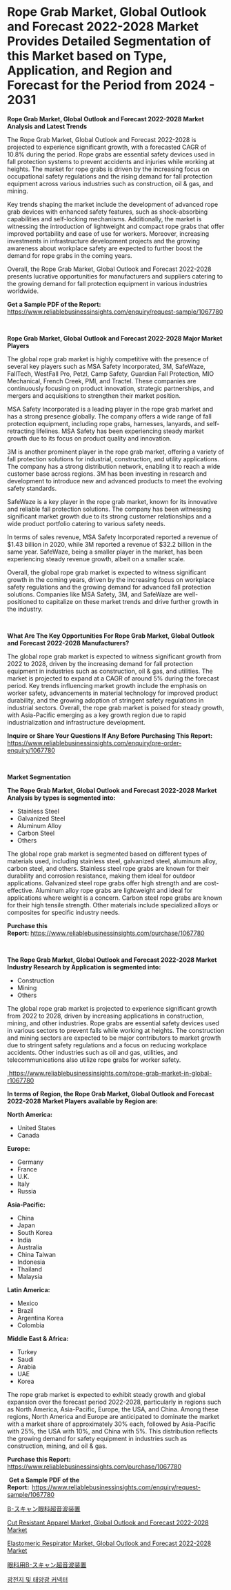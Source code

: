<p><h1>Rope Grab Market, Global Outlook and Forecast 2022-2028 Market Provides Detailed Segmentation of this Market based on Type, Application, and Region and Forecast for the Period from 2024 - 2031</h1></p><p><strong>Rope Grab Market, Global Outlook and Forecast 2022-2028 Market Analysis and Latest Trends</strong></p>
<p><p>The Rope Grab Market, Global Outlook and Forecast 2022-2028 is projected to experience significant growth, with a forecasted CAGR of 10.8% during the period. Rope grabs are essential safety devices used in fall protection systems to prevent accidents and injuries while working at heights. The market for rope grabs is driven by the increasing focus on occupational safety regulations and the rising demand for fall protection equipment across various industries such as construction, oil & gas, and mining.</p><p>Key trends shaping the market include the development of advanced rope grab devices with enhanced safety features, such as shock-absorbing capabilities and self-locking mechanisms. Additionally, the market is witnessing the introduction of lightweight and compact rope grabs that offer improved portability and ease of use for workers. Moreover, increasing investments in infrastructure development projects and the growing awareness about workplace safety are expected to further boost the demand for rope grabs in the coming years.</p><p>Overall, the Rope Grab Market, Global Outlook and Forecast 2022-2028 presents lucrative opportunities for manufacturers and suppliers catering to the growing demand for fall protection equipment in various industries worldwide.</p></p>
<p><strong>Get a Sample PDF of the Report:&nbsp;</strong> <a href="https://www.reliablebusinessinsights.com/enquiry/request-sample/1067780">https://www.reliablebusinessinsights.com/enquiry/request-sample/1067780</a></p>
<p>&nbsp;</p>
<p><strong>Rope Grab Market, Global Outlook and Forecast 2022-2028 Major Market Players</strong></p>
<p><p>The global rope grab market is highly competitive with the presence of several key players such as MSA Safety Incorporated, 3M, SafeWaze, FallTech, WestFall Pro, Petzl, Camp Safety, Guardian Fall Protection, MIO Mechanical, French Creek, PMI, and Tractel. These companies are continuously focusing on product innovation, strategic partnerships, and mergers and acquisitions to strengthen their market position.</p><p>MSA Safety Incorporated is a leading player in the rope grab market and has a strong presence globally. The company offers a wide range of fall protection equipment, including rope grabs, harnesses, lanyards, and self-retracting lifelines. MSA Safety has been experiencing steady market growth due to its focus on product quality and innovation.</p><p>3M is another prominent player in the rope grab market, offering a variety of fall protection solutions for industrial, construction, and utility applications. The company has a strong distribution network, enabling it to reach a wide customer base across regions. 3M has been investing in research and development to introduce new and advanced products to meet the evolving safety standards.</p><p>SafeWaze is a key player in the rope grab market, known for its innovative and reliable fall protection solutions. The company has been witnessing significant market growth due to its strong customer relationships and a wide product portfolio catering to various safety needs.</p><p>In terms of sales revenue, MSA Safety Incorporated reported a revenue of $1.43 billion in 2020, while 3M reported a revenue of $32.2 billion in the same year. SafeWaze, being a smaller player in the market, has been experiencing steady revenue growth, albeit on a smaller scale.</p><p>Overall, the global rope grab market is expected to witness significant growth in the coming years, driven by the increasing focus on workplace safety regulations and the growing demand for advanced fall protection solutions. Companies like MSA Safety, 3M, and SafeWaze are well-positioned to capitalize on these market trends and drive further growth in the industry.</p></p>
<p>&nbsp;</p>
<p><strong>What Are The Key Opportunities For Rope Grab Market, Global Outlook and Forecast 2022-2028 Manufacturers?</strong></p>
<p><p>The global rope grab market is expected to witness significant growth from 2022 to 2028, driven by the increasing demand for fall protection equipment in industries such as construction, oil & gas, and utilities. The market is projected to expand at a CAGR of around 5% during the forecast period. Key trends influencing market growth include the emphasis on worker safety, advancements in material technology for improved product durability, and the growing adoption of stringent safety regulations in industrial sectors. Overall, the rope grab market is poised for steady growth, with Asia-Pacific emerging as a key growth region due to rapid industrialization and infrastructure development.</p></p>
<p><strong>Inquire or Share Your Questions If Any Before Purchasing This Report:</strong> <a href="https://www.reliablebusinessinsights.com/enquiry/pre-order-enquiry/1067780">https://www.reliablebusinessinsights.com/enquiry/pre-order-enquiry/1067780</a></p>
<p>&nbsp;</p>
<p><strong>Market Segmentation</strong></p>
<p><strong>The Rope Grab Market, Global Outlook and Forecast 2022-2028 Market Analysis by types is segmented into:</strong></p>
<p><ul><li>Stainless Steel</li><li>Galvanized Steel</li><li>Aluminum Alloy</li><li>Carbon Steel</li><li>Others</li></ul></p>
<p><p>The global rope grab market is segmented based on different types of materials used, including stainless steel, galvanized steel, aluminum alloy, carbon steel, and others. Stainless steel rope grabs are known for their durability and corrosion resistance, making them ideal for outdoor applications. Galvanized steel rope grabs offer high strength and are cost-effective. Aluminum alloy rope grabs are lightweight and ideal for applications where weight is a concern. Carbon steel rope grabs are known for their high tensile strength. Other materials include specialized alloys or composites for specific industry needs.</p></p>
<p><strong>Purchase this Report:&nbsp;</strong><a href="https://www.reliablebusinessinsights.com/purchase/1067780">https://www.reliablebusinessinsights.com/purchase/1067780</a></p>
<p>&nbsp;</p>
<p><strong>The Rope Grab Market, Global Outlook and Forecast 2022-2028 Market Industry Research by Application is segmented into:</strong></p>
<p><ul><li>Construction</li><li>Mining</li><li>Others</li></ul></p>
<p><p>The global rope grab market is projected to experience significant growth from 2022 to 2028, driven by increasing applications in construction, mining, and other industries. Rope grabs are essential safety devices used in various sectors to prevent falls while working at heights. The construction and mining sectors are expected to be major contributors to market growth due to stringent safety regulations and a focus on reducing workplace accidents. Other industries such as oil and gas, utilities, and telecommunications also utilize rope grabs for worker safety.</p></p>
<p><a href="https://www.reliablebusinessinsights.com/rope-grab-market-in-global-r1067780">&nbsp;https://www.reliablebusinessinsights.com/rope-grab-market-in-global-r1067780</a></p>
<p><strong>In terms of Region, the Rope Grab Market, Global Outlook and Forecast 2022-2028 Market Players available by Region are:</strong></p>
<p>
    <p> <strong> North America: </strong>
        <ul>
            <li>United States</li>
            <li>Canada</li>
        </ul>
        </p> 
    <p> <strong> Europe: </strong>
        <ul>
            <li>Germany</li>
            <li>France</li>
            <li>U.K.</li>
            <li>Italy</li>
            <li>Russia</li>
        </ul>
        </p> 
    <p> <strong> Asia-Pacific: </strong>
        <ul>
            <li>China</li>
            <li>Japan</li>
            <li>South Korea</li>
            <li>India</li>
            <li>Australia</li>
            <li>China Taiwan</li>
            <li>Indonesia</li>
            <li>Thailand</li>
            <li>Malaysia</li>
        </ul>
        </p> 
    <p> <strong> Latin America: </strong>
        <ul>
            <li>Mexico</li>
            <li>Brazil</li>
            <li>Argentina Korea</li>
            <li>Colombia</li>
        </ul>
        </p> 
    <p> <strong> Middle East & Africa: </strong>
        <ul>
            <li>Turkey</li>
            <li>Saudi</li>
            <li>Arabia</li>
            <li>UAE</li>
            <li>Korea</li>
        </ul>
    </p>
    </p>
<p><p>The rope grab market is expected to exhibit steady growth and global expansion over the forecast period 2022-2028, particularly in regions such as North America, Asia-Pacific, Europe, the USA, and China. Among these regions, North America and Europe are anticipated to dominate the market with a market share of approximately 30% each, followed by Asia-Pacific with 25%, the USA with 10%, and China with 5%. This distribution reflects the growing demand for safety equipment in industries such as construction, mining, and oil & gas.</p></p>
<p><strong>Purchase this Report: </strong><a href="https://www.reliablebusinessinsights.com/purchase/1067780">https://www.reliablebusinessinsights.com/purchase/1067780</a></p>
<p>&nbsp;<strong>Get a Sample PDF of the Report:&nbsp;&nbsp;</strong><a href="https://www.reliablebusinessinsights.com/enquiry/request-sample/1067780">https://www.reliablebusinessinsights.com/enquiry/request-sample/1067780</a></p>
<p><strong></strong></p>
<p><p><a href="https://github.com/leigh4852023/Market-Research-Report-List-1/blob/main/682240287055.md">B-スキャン眼科超音波装置</a></p><p><a href="https://github.com/lorenzaSchmeler/Market-Research-Report-List-1/blob/main/cut-resistant-apparel-market-global-outlook-and-forecast-2022-2028-market.md">Cut Resistant Apparel Market, Global Outlook and Forecast 2022-2028 Market</a></p><p><a href="https://github.com/ruddyyedelwadw/Market-Research-Report-List-2/blob/main/elastomeric-respirator-market-global-outlook-and-forecast-2022-2028-market.md">Elastomeric Respirator Market, Global Outlook and Forecast 2022-2028 Market</a></p><p><a href="https://github.com/SimeonBode1/Market-Research-Report-List-1/blob/main/925001187056.md">眼科用B-スキャン超音波装置</a></p><p><a href="https://medium.com/@albinbrakus2023/%ED%83%9C%EC%96%91-%EC%A0%84%EC%A7%80-%EB%B0%8F-%ED%83%9C%EC%96%91%EA%B4%91-%EC%BB%A4%EB%84%A5%ED%84%B0-%EC%8B%9C%EC%9E%A5-%EC%84%B1%EA%B3%B5%EC%A0%81%EC%9D%B8-%EB%B9%84%EC%A6%88%EB%8B%88%EC%8A%A4-%EC%A0%84%EB%9E%B5%EC%9D%98-%ED%95%B5%EC%8B%AC-2031%EB%85%84%EA%B9%8C%EC%A7%80-%EC%98%88%EC%B8%A1-f99849925c54">광전지 및 태양광 커넥터</a></p></p>